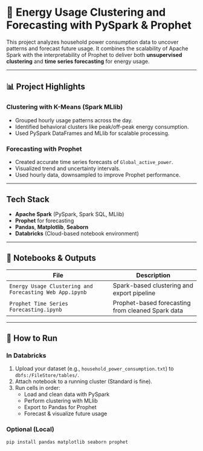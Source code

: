 # 🔋 Energy Usage Clustering and Forecasting with PySpark & Prophet

This project analyzes household power consumption data to uncover patterns and forecast future usage. It combines the scalability of Apache Spark with the interpretability of Prophet to deliver both **unsupervised clustering** and **time series forecasting** for energy usage.

---

## 📊 Project Highlights

### Clustering with K-Means (Spark MLlib)
- Grouped hourly usage patterns across the day.
- Identified behavioral clusters like peak/off-peak energy consumption.
- Used PySpark DataFrames and MLlib for scalable processing.

### Forecasting with Prophet
- Created accurate time series forecasts of `Global_active_power`.
- Visualized trend and uncertainty intervals.
- Used hourly data, downsampled to improve Prophet performance.

---

## Tech Stack

- **Apache Spark** (PySpark, Spark SQL, MLlib)
- **Prophet** for forecasting
- **Pandas**, **Matplotlib**, **Seaborn**
- **Databricks** (Cloud-based notebook environment)

---

## 📁 Notebooks & Outputs

| File | Description |
|------|-------------|
| `Energy Usage Clustering and Forecasting Web App.ipynb` | Spark-based clustering and export pipeline |
| `Prophet Time Series Forecasting.ipynb` | Prophet-based forecasting from cleaned Spark data |

---

## 🚀 How to Run

### In Databricks
1. Upload your dataset (e.g., `household_power_consumption.txt`) to `dbfs:/FileStore/tables/`.
2. Attach notebook to a running cluster (Standard is fine).
3. Run cells in order:
   - Load and clean data with PySpark
   - Perform clustering with MLlib
   - Export to Pandas for Prophet
   - Forecast & visualize future usage

### Optional (Local)
```bash
pip install pandas matplotlib seaborn prophet
```

